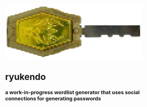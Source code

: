 <img src='./logo.png'>

# ryukendo 
### a work-in-progress wordlist generator that uses social connections for generating passwords
